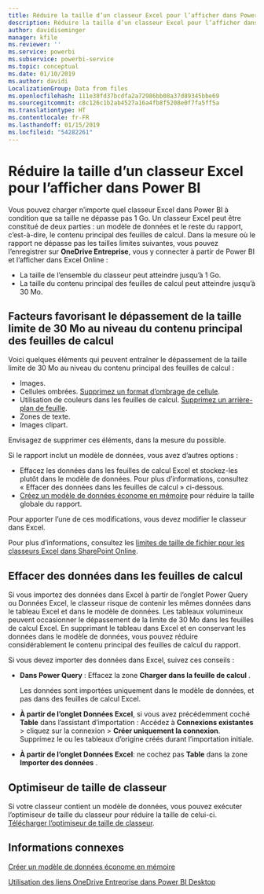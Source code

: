 ```yaml
---
title: Réduire la taille d’un classeur Excel pour l’afficher dans Power BI
description: Réduire la taille d’un classeur Excel pour l’afficher dans Power BI
author: davidiseminger
manager: kfile
ms.reviewer: ''
ms.service: powerbi
ms.subservice: powerbi-service
ms.topic: conceptual
ms.date: 01/10/2019
ms.author: davidi
LocalizationGroup: Data from files
ms.openlocfilehash: 111e38fd37bcdfa2a72986bb08a37d89345bbe69
ms.sourcegitcommit: c8c126c1b2ab4527a16a4fb8f5208e0f7fa5ff5a
ms.translationtype: HT
ms.contentlocale: fr-FR
ms.lasthandoff: 01/15/2019
ms.locfileid: "54282261"
---
```

# <a name="reduce-the-size-of-an-excel-workbook-to-view-it-in-power-bi"></a>Réduire la taille d’un classeur Excel pour l’afficher dans Power BI
Vous pouvez charger n’importe quel classeur Excel dans Power BI à condition que sa taille ne dépasse pas 1 Go. Un classeur Excel peut être constitué de deux parties : un modèle de données et le reste du rapport, c’est-à-dire, le contenu principal des feuilles de calcul. Dans la mesure où le rapport ne dépasse pas les tailles limites suivantes, vous pouvez l’enregistrer sur **OneDrive Entreprise**, vous y connecter à partir de Power BI et l’afficher dans Excel Online :

* La taille de l’ensemble du classeur peut atteindre jusqu’à 1 Go.
* La taille du contenu principal des feuilles de calcul peut atteindre jusqu’à 30 Mo.

## <a name="what-makes-core-worksheet-contents-larger-than-30-mb"></a>Facteurs favorisant le dépassement de la taille limite de 30 Mo au niveau du contenu principal des feuilles de calcul
Voici quelques éléments qui peuvent entraîner le dépassement de la taille limite de 30 Mo au niveau du contenu principal des feuilles de calcul :

* Images.
* Cellules ombrées. [Supprimez un format d’ombrage de cellule](https://support.office.com/article/Add-or-change-the-background-color-of-cells-ac10f131-b847-428f-b656-d65375fb815e).
* Utilisation de couleurs dans les feuilles de calcul. [Supprimez un arrière-plan de feuille](https://support.office.com/article/add-or-remove-a-sheet-background-3577a762-8450-4556-96a2-cc265abc00a8).
* Zones de texte.
* Images clipart.

Envisagez de supprimer ces éléments, dans la mesure du possible. 

Si le rapport inclut un modèle de données, vous avez d’autres options : 

* Effacez les données dans les feuilles de calcul Excel et stockez-les plutôt dans le modèle de données. Pour plus d’informations, consultez « Effacer des données dans les feuilles de calcul » ci-dessous. 
* [Créez un modèle de données économe en mémoire](https://support.office.com/article/Create-a-memory-efficient-Data-Model-using-Excel-2013-and-the-Power-Pivot-add-in-951c73a9-21c4-46ab-9f5e-14a2833b6a70) pour réduire la taille globale du rapport.

Pour apporter l’une de ces modifications, vous devez modifier le classeur dans Excel.

Pour plus d’informations, consultez les [limites de taille de fichier pour les classeurs Excel dans SharePoint Online](https://support.office.com/article/File-size-limits-for-workbooks-in-SharePoint-Online-9e5bc6f8-018f-415a-b890-5452687b325e).

## <a name="remove-data-from-worksheets"></a>Effacer des données dans les feuilles de calcul
Si vous importez des données dans Excel à partir de l’onglet Power Query ou Données Excel, le classeur risque de contenir les mêmes données dans le tableau Excel et dans le modèle de données. Les tableaux volumineux peuvent occasionner le dépassement de la limite de 30 Mo dans les feuilles de calcul Excel. En supprimant le tableau dans Excel et en conservant les données dans le modèle de données, vous pouvez réduire considérablement le contenu principal des feuilles de calcul du rapport. 

Si vous devez importer des données dans Excel, suivez ces conseils :

* **Dans Power Query** : Effacez la zone **Charger dans la feuille de calcul** .
  
  Les données sont importées uniquement dans le modèle de données, et pas dans des feuilles de calcul Excel.
* **À partir de l’onglet Données Excel**, si vous avez précédemment coché **Table** dans l’assistant d’importation : Accédez à **Connexions existantes** \> cliquez sur la connexion \> **Créer uniquement la connexion**. Supprimez le ou les tableaux d’origine créés durant l’importation initiale.
* **À partir de l’onglet Données Excel**: ne cochez pas **Table** dans la zone **Importer des données** .

## <a name="workbook-size-optimizer"></a>Optimiseur de taille de classeur
Si votre classeur contient un modèle de données, vous pouvez exécuter l’optimiseur de taille du classeur pour réduire la taille de celui-ci. [Télécharger l’optimiseur de taille de classeur](https://www.microsoft.com/download/details.aspx?id=38793).

## <a name="related-info"></a>Informations connexes
[Créer un modèle de données économe en mémoire](https://support.office.com/article/Create-a-memory-efficient-Data-Model-using-Excel-2013-and-the-Power-Pivot-add-in-951c73a9-21c4-46ab-9f5e-14a2833b6a70)

[Utilisation des liens OneDrive Entreprise dans Power BI Desktop](desktop-use-onedrive-business-links.md)


